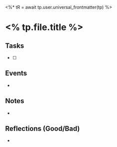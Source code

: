 <%* tR = await tp.user.universal_frontmatter(tp) %>
# <% tp.file.title %>

## Tasks
- [ ] 

## Events
- 

## Notes
- 

## Reflections (Good/Bad)
- 

